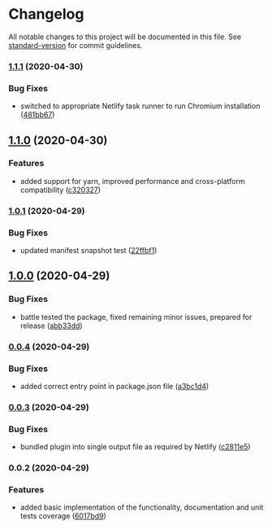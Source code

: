 # Changelog

All notable changes to this project will be documented in this file. See [standard-version](https://github.com/conventional-changelog/standard-version) for commit guidelines.

### [1.1.1](https://github.com/soofka/netlify-plugin-chromium/compare/v1.1.0...v1.1.1) (2020-04-30)


### Bug Fixes

* switched to appropriate Netlify task runner to run Chromium installation ([481bb67](https://github.com/soofka/netlify-plugin-chromium/commit/481bb67e21871187c4e408a8beb68e253cd9a54c))

## [1.1.0](https://github.com/soofka/netlify-plugin-chromium/compare/v1.0.1...v1.1.0) (2020-04-30)


### Features

* added support for yarn, improved performance and cross-platform compatibility ([c320327](https://github.com/soofka/netlify-plugin-chromium/commit/c3203276f9d919aff8116427177ad2cc6921bd0c))

### [1.0.1](https://github.com/soofka/netlify-plugin-chromium/compare/v1.0.0...v1.0.1) (2020-04-29)


### Bug Fixes

* updated manifest snapshot test ([22ffbf1](https://github.com/soofka/netlify-plugin-chromium/commit/22ffbf14a19ce158c3d2033e769e57143dba1592))

## [1.0.0](https://github.com/soofka/netlify-plugin-chromium/compare/v0.0.4...v1.0.0) (2020-04-29)


### Bug Fixes

* battle tested the package, fixed remaining minor issues, prepared for release ([abb33dd](https://github.com/soofka/netlify-plugin-chromium/commit/abb33ddea450a8180a60c3995afb5c119b6b99bc))

### [0.0.4](https://github.com/soofka/netlify-plugin-chromium/compare/v0.0.3...v0.0.4) (2020-04-29)


### Bug Fixes

* added correct entry point in package.json file ([a3bc1d4](https://github.com/soofka/netlify-plugin-chromium/commit/a3bc1d4a05acfb8ec174ada130af85f5ea0d0ee5))

### [0.0.3](https://github.com/soofka/netlify-plugin-chromium/compare/v0.0.2...v0.0.3) (2020-04-29)


### Bug Fixes

* bundled plugin into single output file as required by Netlify ([c2811e5](https://github.com/soofka/netlify-plugin-chromium/commit/c2811e5bed8a8d83e760e53992a06f32d7d6747d))

### 0.0.2 (2020-04-29)


### Features

* added basic implementation of the functionality, documentation and unit tests coverage ([6017bd9](https://github.com/soofka/netlify-plugin-chromium/commit/6017bd9f1ba6aab39cfae87d4625d9f64cf2b227))
